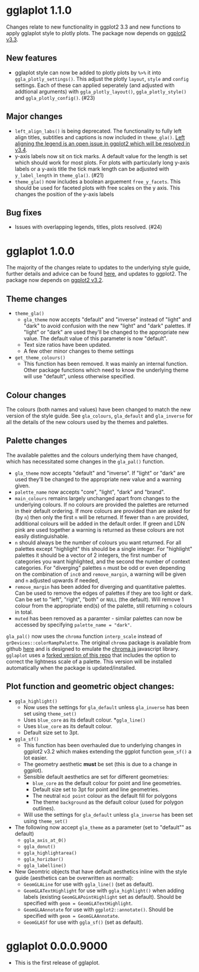 # gglaplot 1.1.0

Changes relate to new functionality in ggplot2 3.3 and new functions to apply gglaplot style to plotly plots. The package now depends on [ggplot2 v3.3](https://github.com/tidyverse/ggplot2/tree/v3.3.0).

## New features
* gglaplot style can now be added to plotly plots by `%>%` it into `ggla_plotly_settings()`. This adjust the plotly `layout`, `style` and `config` settings. Each of these can applied seperately (and adjusted with addtional arguments) with `ggla_plotly_layout()`, `ggla_plotly_style()` and `ggla_plotly_config()`. (#23)

## Major changes
* `left_align_labs()` is being deprecated. The functionality to fully left align titles, subtitles and captions is now included in `theme_gla()`. [Left aligning the legend is an open issue in ggplot2 which will be resolved in v3.4](https://github.com/tidyverse/ggplot2/issues/4020).
* y-axis labels now sit on tick marks. A default value for the length is set which should work for most plots. For plots with particularly long y-axis labels or a y-axis title the tick mark length can be adjusted with `y_label_length` in `theme_gla()`. (#21)
* `theme_gla()` now includes a boolean arguement `free_y_facets`. This should be used for faceted plots with free scales on the y axis. This changes the position of the y-axis labels 

## Bug fixes
* Issues with overlapping legends, titles, plots resolved. (#24)


# gglaplot 1.0.0

The majority of the changes relate to updates to the underlying style guide, further details and advice can be found [here](https://data.london.gov.uk/blog/city-intelligence-data-design-guidelines/), and updates to ggplot2. The package now depends on [ggplot2 v3.2](https://github.com/tidyverse/ggplot2/tree/v3.2.0).

## Theme changes

* `theme_gla()`
    * `gla_theme` now accepts "default" and "inverse" instead of "light" and "dark" to avoid confusion with the new "light" and "dark" palettes. If "light" or "dark" are used they'll be changed to the appropriate new value. The default value of this parameter is now "default".
    * Text size ratios have been updated.
    * A few other minor changes to theme settings
* `get_theme_colours()`
    * This function has been removed. It was mainly an internal function. Other package functions which need to know the underlying theme will use "default", unless otherwise specified.

## Colour changes

The colours (both names and values) have been changed to match the new version of the style guide. See `gla_colours`, `gla_default` and `gla_inverse` for all the details of the new colours used by the themes and palettes.

## Palette changes

The available palettes and the colours underlying them have changed, which has necessitated some changes in the `gla_pal()` function.

* `gla_theme` now accepts "default" and "inverse". If "light" or "dark" are used they'll be changed to the appropriate new value and a warning given.
* `palette_name` now accepts "core", "light", "dark" and "brand". 
* `main_colours` remains largely unchanged apart from changes to the underlying colours. If no colours are provided the palettes are returned in their default ordering. If more colours are provided than are asked for (by `n`) then only the first `n` will be returned. If fewer than `n` are provided, additional colours will be added in the default order. If green and LDN pink are used together a warning is returned as these colours are not easily distinguishable.
* `n` should always be the number of colours you want returned. For all palettes except "highlight" this should be a single integer. For "highlight" palettes it should be a vector of 2 integers, the first number of categories you want highlighted, and the second the number of context categories. For "diverging" palettes `n` must be odd or even depending on the combination of `inc0` and `remove_margin`, a warning will be given and `n` adjusted upwards if needed,
* `remove_margin` has been added for diverging and quantitative palettes. Can be used to remove the edges of palettes if they are too light or dark. Can be set to "left", "right", "both" or `NULL` (the default). Will remove 1 colour from the appropriate end(s) of the palette, still returning `n` colours in total.
* `muted` has been removed as a paramter - similar palettes can now be accessed by specifying `palette_name = "dark"`.

`gla_pal()` now uses the `chroma` function `interp_scale` instead of `grDevices::colorRampPalette`. The original `chroma` package is available from github [here](https://github.com/jiho/chroma) and is designed to emulate the [chroma.js](https://github.com/gka/chroma.js/) javascript library. `gglaplot` uses a [forked version of this repo](https://github.com/LiRogers/chroma) that includes the option to correct the lightness scale of a palette. This version will be installed automatically when the package is updated/installed.

## Plot function and geometric object changes:

* `ggla_highlight()`
    * Now uses the settings for `gla_default` unless `gla_inverse` has been set using `theme_set()`
    * Uses `blue_core` as its default colour.
*`ggla_line()`
    * Uses `blue_core` as its default colour.
    * Default size set to 3pt.
* `ggla_sf()`
    * This function has been overhauled due to underlying changes in ggplot2 v3.2 which makes extending the ggplot function `geom_sf()` a lot easier.
    * The geometry aesthetic **must** be set (this is due to a change in ggplot).
    * Sensible default aesthetics are set for different geometries:
        * `blue_core`  as the default colour for point and line geometries.
        * Default size set to 3pt for point and line geometries.
        * The neutral `mid point` colour as the default fill for polygons
        * The theme `background` as the default colour (used for polygon outlines).
    * Will use the settings for `gla_default` unless `gla_inverse` has been set using `theme_set()`
* The following now accept `gla_theme` as a parameter (set to "default"" as default)
    * `ggla_axis_at_0()`
    * `ggla_donut()`
    * `ggla_highlightarea()`
    * `ggla_horizbar()`
    * `ggla_labelline()`
* New Geomtric objects that have default aesthetics inline with the style guide (aesthetics can be overwritten as normal):
    * `GeomGLALine` for use with `ggla_line()` (set as default).
    * `GeomGLATextHighlight` for use with `ggla_highlight()` when adding labels (existing `GeomGLAPointHighlight` set as default). Should be specified with `geom = GeomGLATextHighlight`.
    * `GeomGLAAnnotate` for use with `ggplot2::annotate()`. Should be specified with `geom = GeomGLAAnnotate`.
    * `GeomGLASf` for use with `ggla_sf()` (set as default).
  

# gglaplot 0.0.0.9000

* This is the first release of gglaplot.
